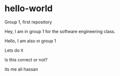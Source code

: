 # hello-world
Group 1, first repository 

Hey, I am in group 1 for the software engineering class.

Hello, I am also ın group 1

Lets do it 

Is this correct or not?

its me ali hassan
